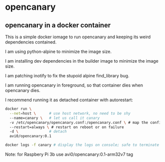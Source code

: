 # opencanary
## opencanary in a docker container

This is a simple docker iomage to run opencanary and keeping its weird dependencies contained.

I am using python-alpine to minimize the image size.

I am installing dev dependencies in the builder image to minimize the image size.

I am patching inotify to fix the stupoid alpine find_library bug.

I am running opencanary in foreground, so that container dies when opencanary dies.

I recommend running it as detached container with autorestart:

```bash
docker run \
  --net=host \      # use host network, no need to be shy
  --name=canary \   # let us call it canary 
  -v /etc/opencanary/opencanary.conf:/opencanary.conf \ # map the config file. Make sure the file is actually there. 
  --restart=always \ # restart on reboot or on failure
  -d \              # detach 
  avi0/opencanary:0.1

docker logs -f canary # display the logs on console; safe to terminate
```
Note: for Raspbery Pi 3b use avi0/opencanary:0.1-arm32v7 tag
